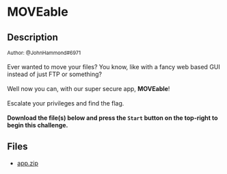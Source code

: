 # MOVEable

## Description

<small>Author: @JohnHammond#6971</small><br><br>Ever wanted to move your files? You know, like with a fancy web based GUI instead of just FTP or something? <br><br> Well now you can, with our super secure app, <b>MOVEable</b>!  <br><br> Escalate your privileges and find the flag. <br> <br> <b>Download the file(s) below and press the <code>Start</code> button on the top-right to begin this challenge.</b>


## Files

* [app.zip](<files/app.zip>)

